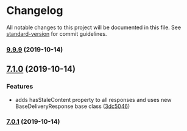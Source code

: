 # Changelog

All notable changes to this project will be documented in this file. See [standard-version](https://github.com/conventional-changelog/standard-version) for commit guidelines.

### [9.9.9](https://github.com///compare/v7.1.0...v9.9.9) (2019-10-14)

## [7.1.0](https://github.com///compare/v7.0.1...v7.1.0) (2019-10-14)


### Features

* adds hasStaleContent property to all responses and uses new BaseDeliveryResponse base class ([3dc5046](https://github.com///commit/3dc50463a70a3f70e3f0920ed11758f62efdb236))

### [7.0.1](https://github.com///compare/v1.1.0...v7.0.1) (2019-10-14)


